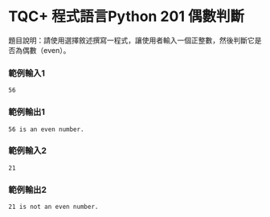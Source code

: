 # TQC+ 程式語言Python 201 偶數判斷
題目說明：請使用選擇敘述撰寫一程式，讓使用者輸入一個正整數，然後判斷它是否為偶數（even）。
### 範例輸入1
```shell
56
```
### 範例輸出1
```shell
56 is an even number.
```
### 範例輸入2
```shell
21
```
### 範例輸出2
```shell
21 is not an even number.
```
